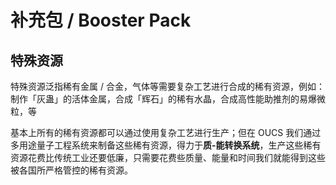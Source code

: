 # 补充包 / Booster Pack

## 特殊资源

特殊资源泛指稀有金属 / 合金，气体等需要复杂工艺进行合成的稀有资源，例如：制作「灰蛊」的活体金属，合成「辉石」的稀有水晶，合成高性能助推剂的易爆微粒，等  

基本上所有的稀有资源都可以通过使用复杂工艺进行生产；但在 OUCS 我们通过多用途量子工程系统来制备这些稀有资源，得力于**质-能转换系统**，生产这些稀有资源花费比传统工业还要低廉，只需要花费些质量、能量和时间我们就能得到这些被各国所严格管控的稀有资源。

